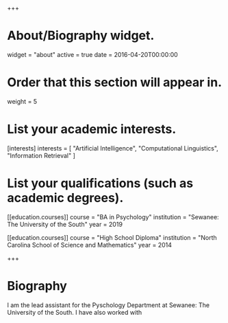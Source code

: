 +++
# About/Biography widget.
widget = "about"
active = true
date = 2016-04-20T00:00:00

# Order that this section will appear in.
weight = 5

# List your academic interests.
[interests]
  interests = [
    "Artificial Intelligence",
    "Computational Linguistics",
    "Information Retrieval"
  ]

# List your qualifications (such as academic degrees).
[[education.courses]]
  course = "BA in Psychology"
  institution = "Sewanee: The University of the South"
  year = 2019

[[education.courses]]
  course = "High School Diploma"
  institution = "North Carolina School of Science and Mathematics"
  year = 2014
 
+++

# Biography

I am the lead assistant for the Pyschology Department at Sewanee: The University of the South. I have also worked with 
